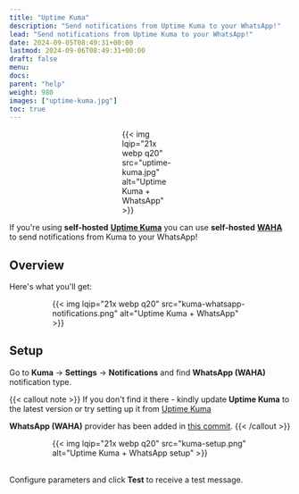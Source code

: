 ```yaml
---
title: "Uptime Kuma"
description: "Send notifications from Uptime Kuma to your WhatsApp!"
lead: "Send notifications from Uptime Kuma to your WhatsApp!"
date: 2024-09-05T08:49:31+00:00
lastmod: 2024-09-06T08:49:31+00:00
draft: false
menu:
docs:
parent: "help"
weight: 980
images: ["uptime-kuma.jpg"]
toc: true
---
```


<div style="width: 100px; max-width: 100%; margin: 0 auto;">
{{< img lqip="21x webp q20" src="uptime-kuma.jpg" alt="Uptime Kuma + WhatsApp" >}}
</div>

If you're using **self-hosted** 
[**Uptime Kuma**](https://github.com/louislam/uptime-kuma) 
you can use **self-hosted** 
[**WAHA**](/)
to send notifications from Kuma to your WhatsApp!

## Overview
Here's what you'll get:
<div style="width:350px; max-width: 100%; margin: 0 auto;">
{{< img lqip="21x webp q20" src="kuma-whatsapp-notifications.png" alt="Uptime Kuma + WhatsApp" >}}
</div>


## Setup
Go to **Kuma** -> **Settings** -> **Notifications** and find **WhatsApp (WAHA)** notification type.

{{< callout note >}}
If you don't find it there - kindly update **Uptime Kuma** to the latest version or
try setting up it from
[Uptime Kuma](https://github.com/louislam/uptime-kuma)

**WhatsApp (WAHA)** provider has been added in [this commit](https://github.com/louislam/uptime-kuma/commit/6f8f8f955f1d47016b43db62bf8757bb5b108abf).
{{< /callout >}}

<div style="width:350px; max-width: 100%; margin: 0 auto;">
{{< img lqip="21x webp q20" src="kuma-setup.png" alt="Uptime Kuma + WhatsApp setup" >}}
</div>

<br/>

Configure parameters and click **Test** to receive a test message.

